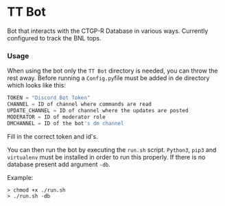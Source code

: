 # TT Bot
Bot that interacts with the CTGP-R Database in various ways.
Currently configured to track the BNL tops.

### Usage

When using the bot only the `TT Bot` directory is needed, you can throw the rest away.
Before running a `Config.py`file must be added in de directory which looks like this:

```python
TOKEN = "Discord Bot Token"
CHANNEL = ID of channel where commands are read
UPDATE_CHANNEL = ID of channel where the updates are posted
MODERATOR = ID of moderator role
DMCHANNEL = ID of the bot's dm channel
```
Fill in the correct token and id's.

You can then run the bot by executing the `run.sh` script.
`Python3`, `pip3` and `virtualenv` must be installed in order to run this properly.
If there is no database present add argument `-db`.

Example:
```
> chmod +x ./run.sh
> ./run.sh -db
```
